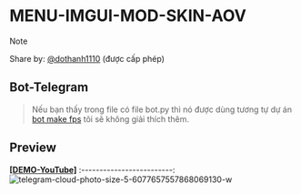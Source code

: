 # MENU-IMGUI-MOD-SKIN-AOV
> [!NOTE]  
> Share by: [@dothanh1110](https://t.me/dothanh1110) (được cấp phép)
## Bot-Telegram
> Nếu bạn thấy trong file có file bot.py thì nó được dùng tương tự dự án [bot make fps](https://github.com/thanhdo1110/bot_make_fps_theos) tôi sẽ không giải thích thêm.

## Preview

**[[DEMO-YouTube]](https://beacons.ai/yenv2)**
:-------------------------:
![telegram-cloud-photo-size-5-6077657557868069130-w](https://i.ibb.co/q3xJx3Hq/IMG-20250921-174506.jpg)
